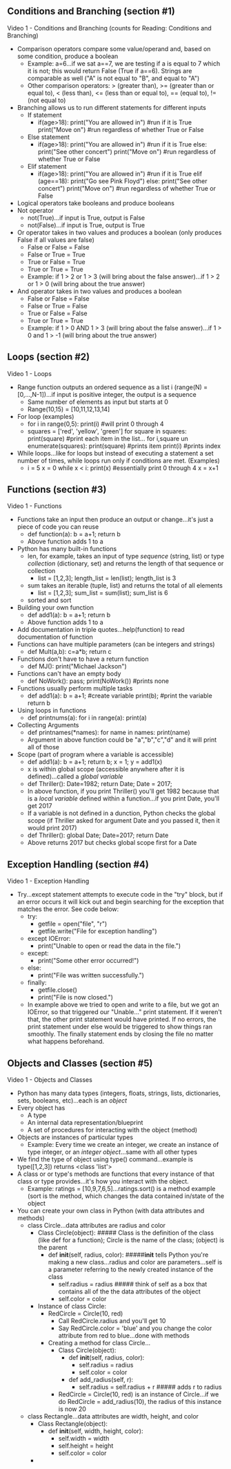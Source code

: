 ## Conditions and Branching (section #1)

Video 1 - Conditions and Branching (counts for Reading: Conditions and Branching)
- Comparison operators compare some value/operand and, based on some condition, produce a boolean
  - Example: a=6...if we sat a==7, we are testing if a is equal to 7 which it is not; this would return False (True if a==6). Strings are comparable as well ("A" is not equal to "B", and equal to "A")
  - Other comparison operators: > (greater than), >= (greater than or equal to), < (less than), <= (less than or equal to), == (equal to), != (not equal to)
- Branching allows us to run different statements for different inputs
  - If statement
    - if(age>18):
        print("You are allowed in") #run if it is True
      print("Move on") #run regardless of whether True or False
  - Else statement
    - if(age>18):
        print("You are allowed in") #run if it is True
      else:
        print("See other concert")
      print("Move on") #run regardless of whether True or False
  - Elif statement
    - if(age>18):
        print("You are allowed in") #run if it is True
      elif (age==18):
        print("Go see Pink Floyd")
      else:
        print("See other concert")
      print("Move on") #run regardless of whether True or False
-  Logical operators take booleans and produce booleans
  - Not operator
    - not(True)...if input is True, output is False
    - not(False)...if input is True, output is True
  - Or operator takes in two values and produces a boolean (only produces False if all values are false)
    - False or False = False
    - False or True = True
    - True or False = True
    - True or True = True
    - Example: if 1 > 2 or 1 > 3 (will bring about the false answer)...if 1 > 2 or 1 > 0 (will bring about the true answer)
  - And operator takes in two values and produces a boolean
    - False or False = False
    - False or True = False
    - True or False = False
    - True or True = True
    - Example: if 1 > 0 AND 1 > 3 (will bring about the false answer)...if 1 > 0 and 1 > -1 (will bring about the true answer)

## Loops (section #2)

Video 1 - Loops
- Range function outputs an ordered sequence as a list i (range(N) = [0,...,N-1])...if input is positive integer, the output is a sequence
  - Same number of elements as input but starts at 0
  - Range(10,15) = [10,11,12,13,14]
- For loop (examples)
  - for i in range(0,5):
      print(i) #will print 0 through 4
  - squares = ['red', 'yellow', 'green']
    for square in squares:
      print(square) #print each item in the list...
    for i,square un enumerate(squares):
      print(square) #prints item
      print(i) #prints index
- While loops...like for loops but instead of executing a statement a set number of times, while loops run only if conditions are met. (Examples)
  - i = 5
    x = 0
    while x < i:
      print(x) #essentially print 0 through 4
      x = x+1

## Functions (section #3)

Video 1 - Functions
- Functions take an input then produce an output or change...it's just a piece of code you can reuse
  - def function(a): 
        b = a+1;
        return b
  - Above function adds 1 to a
- Python has many built-in functions
  - len, for example, takes an input of type _sequence_ (string, list) or type _collection_ (dictionary, set) and returns the length of that sequence or collection
    - list = [1,2,3];
      length_list = len(list);
      length_list is 3
  - sum takes an iterable (tuple, list) and returns the total of all elements
    - list = [1,2,3];
      sum_list = sum(list);
      sum_list is 6
  - sorted and sort
- Building your own function
  - def add1(a): 
        b = a+1;
        return b
  - Above function adds 1 to a
- Add documentation in triple quotes...help(function) to read documentation of function
- Functions can have multiple parameters (can be integers and strings)
  - def Mult(a,b):
      c=a*b;
      return c
- Functions don't have to have a return function
  - def MJ():
     print("Michael Jackson")
- Functions can't have an empty body
  - def NoWork():
      pass;
    print(NoWork()) #prints none
- Functions usually perform multiple tasks
  - def add1(a): 
        b = a+1; #create variable
        print(b); #print the variable
        return b
- Using loops in functions
  - def printnums(a): 
        for i in range(a):
          print(a)
- Collecting Arguments
  - def printnames(*names): 
        for name in names:
          print(name)
  - Argument in above function could be  "a","b","c","d" and it will print all of those
- Scope (part of program where a variable is accessible)
  - def add1(a): 
        b = a+1;
        return b;
    x = 1;
    y = add1(x)
  - x is within global scope (accessible anywhere after it is defined)...called a _global variable_
  - def Thriller(): 
        Date=1982;
        return Date;
    Date = 2017;
  - In above function, if you print Thriller() you'll get 1982 because that is a _local variable_ defined within a function...if you print Date, you'll get 2017
  - If a variable is not defined in a dunction, Python checks the global scope (if Thriller asked for argument Date and you passed it, then it would print 2017)
  - def Thriller():
        global Date;
        Date=2017;
        return Date
  - Above returns 2017 but checks global scope first for a Date
      
## Exception Handling (section #4)

Video 1 - Exception Handling
- Try...except statement attempts to execute code in the "try" block, but if an error occurs it will kick out and begin searching for the exception that matches the error. See code below:
  - try:
    - getfile = open("file", "r")
    - getfile.write("File for exception handling")
  - except IOError:
    - print("Unable to open or read the data in the file.")
  - except:
    - print("Some other error occurred!")
  - else:
    - print("File was written successfully.")
  - finally:
    - getfile.close()
    - print("File is now closed.")
  - In example above we tried to open and write to a file, but we got an IOError, so that triggered our "Unable..." print statement. If it weren't that, the other print statement would have printed. If no errors,
    the print statement under else would be triggered to show things ran smoothly. The finally statement ends by closing the file no matter what happens beforehand.

## Objects and Classes (section #5)

Video 1 - Objects and Classes
- Python has many data types (integers, floats, strings, lists, dictionaries, sets, booleans, etc)...each is an _object_
- Every object has
  - A type
  - An internal data representation/blueprint
  - A set of procedures for interacting with the object (method)
- Objects are instances of particular types
  - Example: Every time we create an integer, we create an instance of type integer, or an _integer object_...same with all other types
- We find the type of object using type() command...example is type([1,2,3]) returns <class 'list'>
- A class or or type's methods are functions that every instance of that class or type provides...it's how you interact with the object.
  - Example: ratings = [10,9,7,6,5]...ratings.sort() is a method example (sort is the method, which changes the data contained in/state of the object
- You can create your own class in Python (with data attributes and methods)
  - class Circle...data attributes are radius and color
    - Class Circle(object): ##### Class is the definition of the class (like def for a function); Circle is the name of the class; (object) is the parent
      - def __init__(self, radius, color): #####__init__ tells Python you're making a new class...radius and color are parameters...self is a parameter referring to the newly created instance of the class
        - self.radius = radius ##### think of self as a box that contains all of the the data attributes of the object
        - self.color = color
    - Instance of class Circle:
      - RedCircle = Circle(10, red)
        - Call RedCircle.radius and you'll get 10
        - Say RedCircle.color = 'blue' and you change the color attribute from red to blue...done with methods
      - Creating a method for class Circle...
        - Class Circle(object):
          - def __init__(self, radius, color):
            - self.radius = radius
            - self.color = color
          - def add_radius(self, r):
            - self.radius = self.radius + r ##### adds r to radius
        - RedCircle = Circle(10, red) is an instance of Circle...if we do RedCircle = add_radius(10), the radius of this instance is now 20
  - class Rectangle...data attributes are width, height, and color
    - Class Rectangle(object):
      - def __init__(self, width, height, color):
        - self.width = width
        - self.height = height
        - self.color = color
    - 
